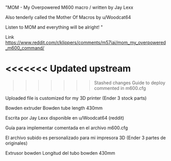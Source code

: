 "MOM - My Overpowered M600 macro / written by Jay Lexx


Also tenderly called the Mother Of Macros by u/Woodcat64  


Listen to MOM and everything will be alright! "

Link https://www.reddit.com/r/klippers/comments/m57iai/mom_my_overpowered_m600_command/

<<<<<<< Updated upstream
=======

>>>>>>> Stashed changes
Guide to deploy commented in m600.cfg


Uploaded file is customized for my 3D printer (Ender 3 stock parts)

Bowden extruder
Bowden tube length 430mm



Escrita por Jay Lexx disponible en u/Woodcat64 (reddit)


Guía para implementar comentada en el archivo m600.cfg


El archivo subido es personalizado para mi impresora 3D (Ender 3 partes de originales)

Extrusor bowden
Longitud del tubo bowden 430mm